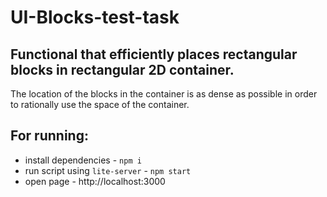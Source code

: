# UI-Blocks-test-task

## Functional that efficiently places rectangular blocks in rectangular 2D container.

The location of the blocks in the container is as dense as possible in order to rationally use the space of the container.

## For running:

- install dependencies - `npm i`
- run script using `lite-server` - `npm start`
- open page - http://localhost:3000
